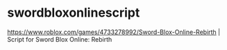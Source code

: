 # swordbloxonlinescript
https://www.roblox.com/games/4733278992/Sword-Blox-Online-Rebirth | Script for Sword Blox Online: Rebirth

